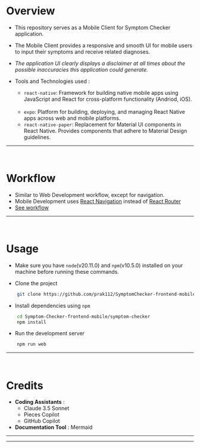 # Overview
- This repository serves as a Mobile Client for Symptom Checker application.
- The Mobile Client provides a responsive and smooth UI for mobile users to input their symptoms and receive related diagnoses.
- <em>The application UI clearly displays a disclaimer at all times about the possible inaccuracies this application could generate.</em>

- Tools and Technologies used :

    - `react-native`: Framework for building native mobile apps using JavaScript and React for cross-platform functionality (Andriod, iOS).   
    - `expo`: Platform for building, deploying, and managing React Native apps across web and mobile platforms.
    - `react-native-paper`: Replacement for Material UI components in React Native. Provides components that adhere to Material Design guidelines.

<hr>
<br>

# Workflow
- Similar to Web Development workflow, except for navigation.
- Mobile Development uses [React Navigation](https://reactnavigation.org/docs/getting-started) instead of [React Router](https://reactrouter.com/home)
- [See workflow](https://github.com/prak112/Symptom-Checker-frontend?tab=readme-ov-file#workflow) 

<hr>
<br>

# Usage
- Make sure you have `node`(v20.11.0) and `npm`(v10.5.0) installed on your machine before running these commands.

- Clone the project
```bash
    git clone https://github.com/prak112/SymptomChecker-frontend-mobile.git
```

- Install dependencies using `npm`
```bash
    cd Symptom-Checker-frontend-mobile/symptom-checker
    npm install
```

- Run the development server
```bash
    npm run web
```

<hr>
<br>

# Credits
- **Coding Assistants** : 
    - Claude 3.5 Sonnet
    - Pieces Copilot
    - GitHub Copilot
- **Documentation Tool** : Mermaid

<hr>
<hr>

